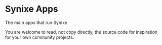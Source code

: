 # Synixe Apps

The main apps that run Synixe

You are welcome to read, not copy directly, the source code for inspiration for your own community projects.
